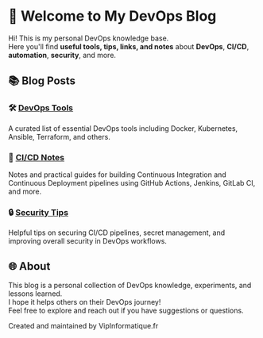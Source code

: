 # 🚀 Welcome to My DevOps Blog

Hi! This is my personal DevOps knowledge base.  
Here you'll find **useful tools, tips, links, and notes** about **DevOps**, **CI/CD**, **automation**, **security**, and more.



## 📚 Blog Posts

### 🛠 [DevOps Tools](tools.md)
A curated list of essential DevOps tools including Docker, Kubernetes, Ansible, Terraform, and others.

### 🔄 [CI/CD Notes](cicd.md)
Notes and practical guides for building Continuous Integration and Continuous Deployment pipelines using GitHub Actions, Jenkins, GitLab CI, and more.

### 🔒 [Security Tips](security.md)
Helpful tips on securing CI/CD pipelines, secret management, and improving overall security in DevOps workflows.



## 🌐 About

This blog is a personal collection of DevOps knowledge, experiments, and lessons learned.  
I hope it helps others on their DevOps journey!  
Feel free to explore and reach out if you have suggestions or questions.



Created and maintained by VipInformatique.fr
